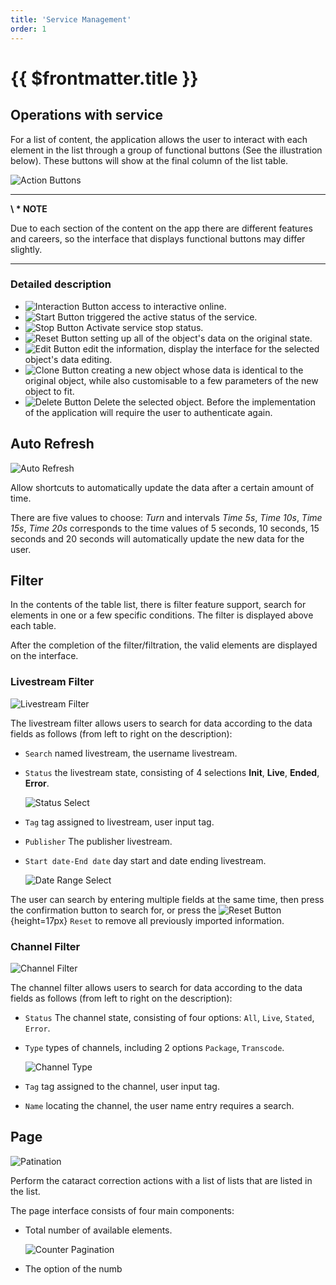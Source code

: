 ```yaml
---
title: 'Service Management'
order: 1
---
```


# {{ $frontmatter.title }}


## Operations with service

For a list of content, the application allows the user to interact with each element in the list through a group of functional buttons (See the illustration below). These buttons will show at the final column of the list table.

![Action Buttons](/images/media-live/um-action-btns/sample.png)

---

**\ * NOTE**

Due to each section of the content on the app there are different features and careers, so the interface that displays functional buttons may differ slightly.

---

### Detailed description

- ![Interaction Button](/images/media-live/um-action-btns/interaction.png) access to interactive online.
- ![Start Button](/images/media-live/um-action-btns/start.png) triggered the active status of the service.
- ![Stop Button](/images/media-live/um-action-btns/stop.png) Activate service stop status.
- ![Reset Button](/images/media-live/um-action-btns/reset.png) setting up all of the object's data on the original state.
- ![Edit Button](/images/media-live/um-action-btns/edit.png) edit the information, display the interface for the selected object's data editing.
- ![Clone Button](/images/media-live/um-action-btns/clone.png) creating a new object whose data is identical to the original object, while also customisable to a few parameters of the new object to fit.
- ![Delete Button](/images/media-live/um-action-btns/delete.png) Delete the selected object. Before the implementation of the application will require the user to authenticate again.


## Auto Refresh

![Auto Refresh](/images/media-live/um-auto-refresh.jpg)

Allow shortcuts to automatically update the data after a certain amount of time.

There are five values to choose: *Turn* and intervals *Time 5s*, *Time 10s*, *Time 15s*, *Time 20s* corresponds to the time values of 5 seconds, 10 seconds, 15 seconds and 20 seconds will automatically update the new data for the user.


## Filter

In the contents of the table list, there is filter feature support, search for elements in one or a few specific conditions. The filter is displayed above each table.

After the completion of the filter/filtration, the valid elements are displayed on the interface.

### Livestream Filter

![Livestream Filter](/images/media-live/um-filter/livestream.png)

The livestream filter allows users to search for data according to the data fields as follows (from left to right on the description):

- `Search` named livestream, the username livestream.
- `Status` the livestream state, consisting of 4 selections **Init**, **Live**, **Ended**, **Error**.

  ![Status Select](/images/media-live/um-filter/status-livestream.jpg)

- `Tag` tag assigned to livestream, user input tag.
- `Publisher` The publisher livestream.
- `Start date-End date` day start and date ending livestream.

  ![Date Range Select](/images/media-live/um-filter/date-range.jpg)

The user can search by entering multiple fields at the same time, then press the confirmation button to search for, or press the ![Reset Button](/images/media-live/um-filter/reset-livestream.png){height=17px} `Reset` to remove all previously imported information.

### Channel Filter

![Channel Filter](/images/media-live/um-filter/channel.png)

The channel filter allows users to search for data according to the data fields as follows (from left to right on the description):

- `Status` The channel state, consisting of four options: `All`, `Live`, `Stated`, `Error`.
- `Type` types of channels, including 2 options `Package`, `Transcode`.

  ![Channel Type](/images/media-live/um-filter/type-channel.jpg)

- `Tag` tag assigned to the channel, user input tag.
- `Name` locating the channel, the user name entry requires a search.

## Page

![Patination](/images/media-live/um-pagination/main.png)

Perform the cataract correction actions with a list of lists that are listed in the list.

The page interface consists of four main components:

- Total number of available elements.

  ![Counter Pagination](/images/media-live/um-pagination/counter.png)

- The option of the numb
